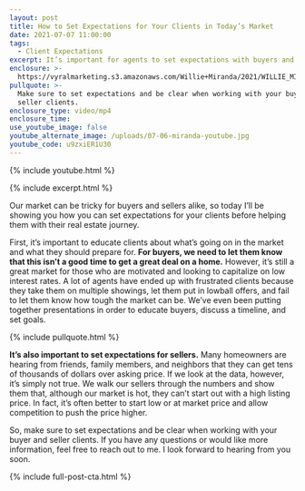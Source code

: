 ```yaml
---
layout: post
title: How to Set Expectations for Your Clients in Today’s Market
date: 2021-07-07 11:00:00
tags:
  - Client Expectations
excerpt: It’s important for agents to set expectations with buyers and sellers.
enclosure: >-
  https://vyralmarketing.s3.amazonaws.com/Willie+Miranda/2021/WILLIE_MIRANDA_SETTING_EXPECTATIONS.mp4
pullquote: >-
  Make sure to set expectations and be clear when working with your buyer and
  seller clients. 
enclosure_type: video/mp4
enclosure_time:
use_youtube_image: false
youtube_alternate_image: /uploads/07-06-miranda-youtube.jpg
youtube_code: u9zxiER1U30
---
```

{% include youtube.html %}

{% include excerpt.html %}

Our market can be tricky for buyers and sellers alike, so today I’ll be showing you how you can set expectations for your clients before helping them with their real estate journey.

First, it’s important to educate clients about what’s going on in the market and what they should prepare for. **For buyers, we need to let them know that this isn’t a good time to get a great deal on a home.** However, it’s still a great market for those who are motivated and looking to capitalize on low interest rates. A lot of agents have ended up with frustrated clients because they take them on multiple showings, let them put in lowball offers, and fail to let them know how tough the market can be. We’ve even been putting together presentations in order to educate buyers, discuss a timeline, and set goals.

{% include pullquote.html %}

**It’s also important to set expectations for sellers.** Many homeowners are hearing from friends, family members, and neighbors that they can get tens of thousands of dollars over asking price. If we look at the data, however, it’s simply not true. We walk our sellers through the numbers and show them that, although our market is hot, they can’t start out with a high listing price. In fact, it’s often better to start low or at market price and allow competition to push the price higher.

So, make sure to set expectations and be clear when working with your buyer and seller clients. If you have any questions or would like more information, feel free to reach out to me. I look forward to hearing from you soon.

{% include full-post-cta.html %}
